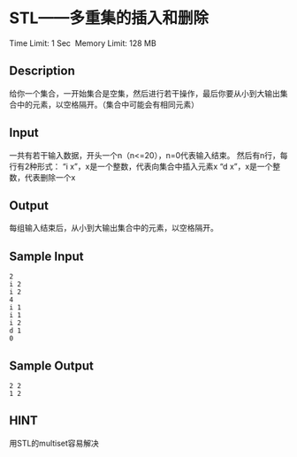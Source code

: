 # STL——多重集的插入和删除
Time Limit: 1 Sec  Memory Limit: 128 MB


## Description
给你一个集合，一开始集合是空集，然后进行若干操作，最后你要从小到大输出集合中的元素，以空格隔开。（集合中可能会有相同元素）


## Input
一共有若干输入数据，开头一个n（n<=20），n=0代表输入结束。
然后有n行，每行有2种形式：
“i x”，x是一个整数，代表向集合中插入元素x
“d x”，x是一个整数，代表删除一个x



## Output
每组输入结束后，从小到大输出集合中的元素，以空格隔开。



## Sample Input
```
2
i 2
i 2
4
i 1
i 1
i 2
d 1
0

```
## Sample Output
```
2 2
1 2

```

## HINT
用STL的multiset容易解决
